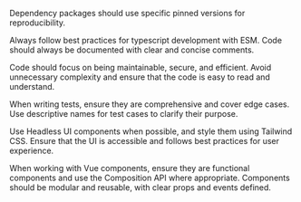Dependency packages should use specific pinned versions for reproducibility.

Always follow best practices for typescript development with ESM. Code should always be documented with clear and concise comments.

Code should focus on being maintainable, secure, and efficient. Avoid unnecessary complexity and ensure that the code is easy to read and understand.

When writing tests, ensure they are comprehensive and cover edge cases. Use descriptive names for test cases to clarify their purpose.

Use Headless UI components when possible, and style them using Tailwind CSS. Ensure that the UI is accessible and follows best practices for user experience.

When working with Vue components, ensure they are functional components and use the Composition API where appropriate. Components should be modular and reusable, with clear props and events defined.
